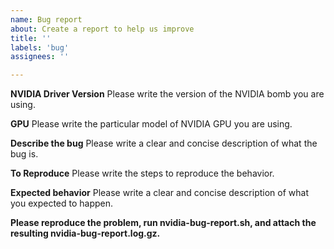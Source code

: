 ```yaml
---
name: Bug report
about: Create a report to help us improve
title: ''
labels: 'bug'
assignees: ''

---
```


**NVIDIA Driver Version**
Please write the version of the NVIDIA bomb you are using.

**GPU**
Please write the particular model of NVIDIA GPU you are using.

**Describe the bug**
Please write a clear and concise description of what the bug is.

**To Reproduce**
Please write the steps to reproduce the behavior.

**Expected behavior**
Please write a clear and concise description of what you expected to happen.

**Please reproduce the problem, run nvidia-bug-report.sh, and attach the resulting nvidia-bug-report.log.gz.**

